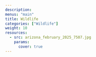 ```yaml
---
description: 
menus: "main"
title: Wildlife
categories: ["Wildlife"]
weight: 10
resources:
  - src: arizona_february_2025_7507.jpg
    params:
      cover: true
---
```



